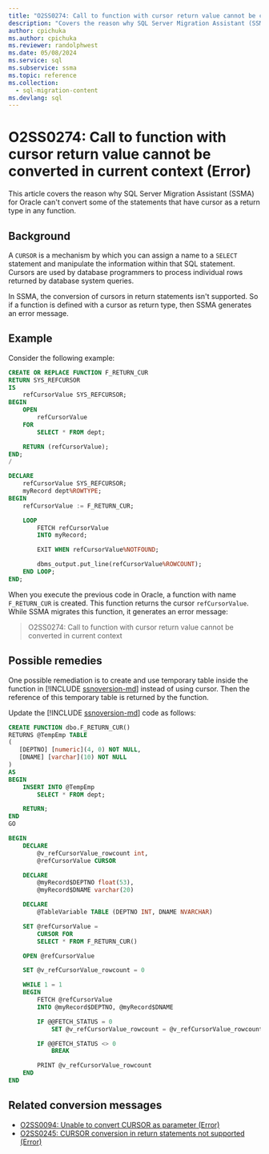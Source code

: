 ```yaml
---
title: "O2SS0274: Call to function with cursor return value cannot be converted in current context (Error)"
description: "Covers the reason why SQL Server Migration Assistant (SSMA) for Oracle cannot convert some of the statements that have cursor as a return type in any function - error message O2SS0274."
author: cpichuka
ms.author: cpichuka
ms.reviewer: randolphwest
ms.date: 05/08/2024
ms.service: sql
ms.subservice: ssma
ms.topic: reference
ms.collection:
  - sql-migration-content
ms.devlang: sql
---
```


# O2SS0274: Call to function with cursor return value cannot be converted in current context (Error)

This article covers the reason why SQL Server Migration Assistant (SSMA) for Oracle can't convert some of the statements that have cursor as a return type in any function.

## Background

A `CURSOR` is a mechanism by which you can assign a name to a `SELECT` statement and manipulate the information within that SQL statement. Cursors are used by database programmers to process individual rows returned by database system queries.

In SSMA, the conversion of cursors in return statements isn't supported. So if a function is defined with a cursor as return type, then SSMA generates an error message.

## Example

Consider the following example:

```sql
CREATE OR REPLACE FUNCTION F_RETURN_CUR
RETURN SYS_REFCURSOR
IS
    refCursorValue SYS_REFCURSOR;
BEGIN
    OPEN
        refCursorValue
    FOR
        SELECT * FROM dept;

    RETURN (refCursorValue);
END;
/

DECLARE
    refCursorValue SYS_REFCURSOR;
    myRecord dept%ROWTYPE;
BEGIN
    refCursorValue := F_RETURN_CUR;

    LOOP
        FETCH refCursorValue
        INTO myRecord;

        EXIT WHEN refCursorValue%NOTFOUND;

        dbms_output.put_line(refCursorValue%ROWCOUNT);
    END LOOP;
END;
```

When you execute the previous code in Oracle, a function with name `F_RETURN_CUR` is created. This function returns the cursor `refCursorValue`. While SSMA migrates this function, it generates an error message:

> O2SS0274: Call to function with cursor return value cannot be converted in current context

## Possible remedies

One possible remediation is to create and use temporary table inside the function in [!INCLUDE [ssnoversion-md](../../../includes/ssnoversion-md.md)] instead of using cursor. Then the reference of this temporary table is returned by the function.

Update the [!INCLUDE [ssnoversion-md](../../../includes/ssnoversion-md.md)] code as follows:

```sql
CREATE FUNCTION dbo.F_RETURN_CUR()
RETURNS @TempEmp TABLE
(
   [DEPTNO] [numeric](4, 0) NOT NULL,
   [DNAME] [varchar](10) NOT NULL
)
AS
BEGIN
    INSERT INTO @TempEmp
        SELECT * FROM dept;

    RETURN;
END
GO

BEGIN
    DECLARE
        @v_refCursorValue_rowcount int,
        @refCursorValue CURSOR

    DECLARE
        @myRecord$DEPTNO float(53),
        @myRecord$DNAME varchar(20)

    DECLARE
        @TableVariable TABLE (DEPTNO INT, DNAME NVARCHAR)

    SET @refCursorValue =
        CURSOR FOR
        SELECT * FROM F_RETURN_CUR()

    OPEN @refCursorValue

    SET @v_refCursorValue_rowcount = 0

    WHILE 1 = 1
    BEGIN
        FETCH @refCursorValue
        INTO @myRecord$DEPTNO, @myRecord$DNAME

        IF @@FETCH_STATUS = 0
            SET @v_refCursorValue_rowcount = @v_refCursorValue_rowcount + 1

        IF @@FETCH_STATUS <> 0
            BREAK

        PRINT @v_refCursorValue_rowcount
    END
END
```

## Related conversion messages

- [O2SS0094: Unable to convert CURSOR as parameter (Error)](o2ss0094.md)
- [O2SS0245: CURSOR conversion in return statements not supported (Error)](o2ss0245.md)
